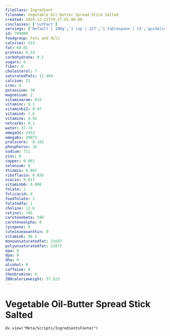 ```yaml
---
fileClass: Ingredient
filename: Vegetable Oil-Butter Spread Stick Salted
created: 2024-12-21T19:27:02-06:00
cssclasses: ['nutFact']
servings: ['Default | 100g','1 cup | 227','1 tablespoon | 14','guideline amount per slice of bread/roll | 7','guideline amount on regular sandwich | 14','guideline amount on large sandwich | 28']
id: 789008
foodgroup: Fats and Oils
calories: 533
fat: 60.01
protein: 0.54
carbohydrate: 0.1
sugars: 0
fiber: 0
cholesterol: 7
saturatedfats: 11.404
calcium: 21
iron: 0
potassium: 30
magnesium: 2
vitaminarae: 815
vitaminc: 0.1
vitaminb12: 0.07
vitamind: 1.6
vitamine: 4.92
netcarbs: 0.1
water: 37.74
omega3s: 2452
omega6s: 20072
pralscore: -0.102
phosphorus: 16
sodium: 711
zinc: 0
copper: 0.001
selenium: 0
thiamin: 0.007
riboflavin: 0.026
niacin: 0.017
vitaminb6: 0.006
folate: 1
folicacid: 0
foodfolate: 1
folatedfe: 1
choline: 12.6
retinol: 765
carotenebeta: 596
carotenealpha: 0
lycopene: 0
luteinzeaxanthin: 0
vitamink: 98.5
monounsaturatedfat: 21697
polyunsaturatedfat: 22877
epa: 0
dpa: 0
dha: 0
alcohol: 0
caffeine: 0
theobromine: 0
200calorieweight: 37.523
---
```


# Vegetable Oil-Butter Spread Stick Salted

```dataviewjs
dv.view("Meta/Scripts/IngredientsFooter")
```